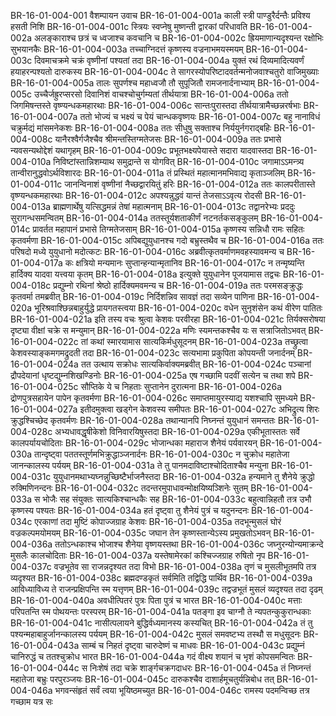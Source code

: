 BR-16-01-004-001	वैशम्पायन उवाच
BR-16-01-004-001a	काली स्त्री पाण्डुरैर्दन्तैः प्रविश्य हसती निशि
BR-16-01-004-001c	स्त्रियः स्वप्नेषु मुष्णन्ती द्वारकां परिधावति
BR-16-01-004-002a	अलङ्काराश्च छत्रं च ध्वजाश्च कवचानि च
BR-16-01-004-002c	ह्रियमाणान्यदृश्यन्त रक्षोभिः सुभयानकैः
BR-16-01-004-003a	तच्चाग्निदत्तं कृष्णस्य वज्रनाभमयस्मयम्
BR-16-01-004-003c	दिवमाचक्रमे चक्रं वृष्णीनां पश्यतां तदा
BR-16-01-004-004a	युक्तं रथं दिव्यमादित्यवर्णं हयाहरन्पश्यतो दारुकस्य
BR-16-01-004-004c	ते सागरस्योपरिष्टादवर्तन्मनोजवाश्चतुरो वाजिमुख्याः
BR-16-01-004-005a	तालः सुपर्णश्च महाध्वजौ तौ सुपूजितौ रामजनार्दनाभ्याम्
BR-16-01-004-005c	उच्चैर्जह्रुरप्सरसो दिवानिशं वाचश्चोचुर्गम्यतां तीर्थयात्रा
BR-16-01-004-006a	ततो जिगमिषन्तस्ते वृष्ण्यन्धकमहारथाः
BR-16-01-004-006c	सान्तःपुरास्तदा तीर्थयात्रामैच्छन्नरर्षभाः
BR-16-01-004-007a	ततो भोज्यं च भक्ष्यं च पेयं चान्धकवृष्णयः
BR-16-01-004-007c	बहु नानाविधं चक्रुर्मद्यं मांसमनेकशः
BR-16-01-004-008a	ततः सीधुषु सक्ताश्च निर्ययुर्नगराद्बहिः
BR-16-01-004-008c	यानैरश्वैर्गजैश्चैव श्रीमन्तस्तिग्मतेजसः
BR-16-01-004-009a	ततः प्रभासे न्यवसन्यथोद्देशं यथागृहम्
BR-16-01-004-009c	प्रभूतभक्ष्यपेयास्ते सदारा यादवास्तदा
BR-16-01-004-010a	निविष्टांस्तान्निशम्याथ समुद्रान्ते स योगवित्
BR-16-01-004-010c	जगामाऽऽमन्त्र्य तान्वीरानुद्धवोऽर्थविशारदः
BR-16-01-004-011a	तं प्रस्थितं महात्मानमभिवाद्य कृताञ्जलिम्
BR-16-01-004-011c	जानन्विनाशं वृष्णीनां नैच्छद्वारयितुं हरिः
BR-16-01-004-012a	ततः कालपरीतास्ते वृष्ण्यन्धकमहारथाः
BR-16-01-004-012c	अपश्यन्नुद्धवं यान्तं तेजसाऽऽवृत्य रोदसी
BR-16-01-004-013a	ब्राह्मणार्थेषु यत्सिद्धमन्नं तेषां महात्मनाम्
BR-16-01-004-013c	तद्वानरेभ्यः प्रददुः सुरागन्धसमन्वितम्
BR-16-01-004-014a	ततस्तूर्यशताकीर्णं नटनर्तकसङ्कुलम्
BR-16-01-004-014c	प्रावर्तत महापानं प्रभासे तिग्मतेजसाम्
BR-16-01-004-015a	कृष्णस्य सन्निधौ रामः सहितः कृतवर्मणा
BR-16-01-004-015c	अपिबद्युयुधानश्च गदो बभ्रुस्तथैव च
BR-16-01-004-016a	ततः परिषदो मध्ये युयुधानो मदोत्कटः
BR-16-01-004-016c	अब्रवीत्कृतवर्माणमवहस्यावमन्य च
BR-16-01-004-017a	कः क्षत्रियो मन्यमानः सुप्तान्हन्यान्मृतानिव
BR-16-01-004-017c	न तन्मृष्यन्ति हार्दिक्य यादवा यत्त्वया कृतम्
BR-16-01-004-018a	इत्युक्ते युयुधानेन पूजयामास तद्वचः
BR-16-01-004-018c	प्रद्युम्नो रथिनां श्रेष्ठो हार्दिक्यमवमन्य च
BR-16-01-004-019a	ततः परमसङ्क्रुद्धः कृतवर्मा तमब्रवीत्
BR-16-01-004-019c	निर्दिशन्निव सावज्ञं तदा सव्येन पाणिना
BR-16-01-004-020a	भूरिश्रवाश्छिन्नबाहुर्युद्धे प्रायगतस्त्वया
BR-16-01-004-020c	वधेन सुनृशंसेन कथं वीरेण पातितः
BR-16-01-004-021a	इति तस्य वचः श्रुत्वा केशवः परवीरहा
BR-16-01-004-021c	तिर्यक्सरोषया दृष्ट्या वीक्षां चक्रे स मन्युमान्
BR-16-01-004-022a	मणिः स्यमन्तकश्चैव यः स सत्राजितोऽभवत्
BR-16-01-004-022c	तां कथां स्मारयामास सात्यकिर्मधुसूदनम्
BR-16-01-004-023a	तच्छ्रुत्वा केशवस्याङ्कमगमद्रुदती तदा
BR-16-01-004-023c	सत्यभामा प्रकुपिता कोपयन्ती जनार्दनम्
BR-16-01-004-024a	तत उत्थाय सक्रोधः सात्यकिर्वाक्यमब्रवीत्
BR-16-01-004-024c	पञ्चानां द्रौपदेयानां धृष्टद्युम्नशिखण्डिनोः
BR-16-01-004-025a	एष गच्छामि पदवीं सत्येन च तथा शपे
BR-16-01-004-025c	सौप्तिके ये च निहताः सुप्तानेन दुरात्मना
BR-16-01-004-026a	द्रोणपुत्रसहायेन पापेन कृतवर्मणा
BR-16-01-004-026c	समाप्तमायुरस्याद्य यशश्चापि सुमध्यमे
BR-16-01-004-027a	इतीदमुक्त्वा खड्गेन केशवस्य समीपतः
BR-16-01-004-027c	अभिद्रुत्य शिरः क्रुद्धश्चिच्छेद कृतवर्मणः
BR-16-01-004-028a	तथान्यानपि निघ्नन्तं युयुधानं समन्ततः
BR-16-01-004-028c	अभ्यधावद्धृषीकेशो विनिवारयिषुस्तदा
BR-16-01-004-029a	एकीभूतास्ततः सर्वे कालपर्यायचोदिताः
BR-16-01-004-029c	भोजान्धका महाराज शैनेयं पर्यवारयन्
BR-16-01-004-030a	तान्दृष्ट्वा पततस्तूर्णमभिक्रुद्धाञ्जनार्दनः
BR-16-01-004-030c	न चुक्रोध महातेजा जानन्कालस्य पर्ययम्
BR-16-01-004-031a	ते तु पानमदाविष्टाश्चोदिताश्चैव मन्युना
BR-16-01-004-031c	युयुधानमथाभ्यघ्नन्नुच्छिष्टैर्भाजनैस्तदा
BR-16-01-004-032a	हन्यमाने तु शैनेये क्रुद्धो रुक्मिणिनन्दनः
BR-16-01-004-032c	तदन्तरमुपाधावन्मोक्षयिष्यञ्शिनेः सुतम्
BR-16-01-004-033a	स भोजैः सह संयुक्तः सात्यकिश्चान्धकैः सह
BR-16-01-004-033c	बहुत्वान्निहतौ तत्र उभौ कृष्णस्य पश्यतः
BR-16-01-004-034a	हतं दृष्ट्वा तु शैनेयं पुत्रं च यदुनन्दनः
BR-16-01-004-034c	एरकाणां तदा मुष्टिं कोपाज्जग्राह केशवः
BR-16-01-004-035a	तदभून्मुसलं घोरं वज्रकल्पमयोमयम्
BR-16-01-004-035c	जघान तेन कृष्णस्तान्येऽस्य प्रमुखतोऽभवन्
BR-16-01-004-036a	ततोऽन्धकाश्च भोजाश्च शैनेया वृष्णयस्तथा
BR-16-01-004-036c	जघ्नुरन्योन्यमाक्रन्दे मुसलैः कालचोदिताः
BR-16-01-004-037a	यस्तेषामेरकां कश्चिज्जग्राह रुषितो नृप
BR-16-01-004-037c	वज्रभूतेव सा राजन्नदृश्यत तदा विभो
BR-16-01-004-038a	तृणं च मुसलीभूतमपि तत्र व्यदृश्यत
BR-16-01-004-038c	ब्रह्मदण्डकृतं सर्वमिति तद्विद्धि पार्थिव
BR-16-01-004-039a	आविध्याविध्य ते राजन्प्रक्षिपन्ति स्म यत्तृणम्
BR-16-01-004-039c	तद्वज्रभूतं मुसलं व्यदृश्यत तदा दृढम्
BR-16-01-004-040a	अवधीत्पितरं पुत्रः पिता पुत्रं च भारत
BR-16-01-004-040c	मत्ताः परिपतन्ति स्म पोथयन्तः परस्परम्
BR-16-01-004-041a	पतङ्गा इव चाग्नौ ते न्यपतन्कुकुरान्धकाः
BR-16-01-004-041c	नासीत्पलायने बुद्धिर्वध्यमानस्य कस्यचित्
BR-16-01-004-042a	तं तु पश्यन्महाबाहुर्जानन्कालस्य पर्ययम्
BR-16-01-004-042c	मुसलं समवष्टभ्य तस्थौ स मधुसूदनः
BR-16-01-004-043a	साम्बं च निहतं दृष्ट्वा चारुदेष्णं च माधवः
BR-16-01-004-043c	प्रद्युम्नं चानिरुद्धं च ततश्चुक्रोध भारत
BR-16-01-004-044a	गदं वीक्ष्य शयानं च भृशं कोपसमन्वितः
BR-16-01-004-044c	स निःशेषं तदा चक्रे शार्ङ्गचक्रगदाधरः
BR-16-01-004-045a	तं निघ्नन्तं महातेजा बभ्रुः परपुरञ्जयः
BR-16-01-004-045c	दारुकश्चैव दाशार्हमूचतुर्यन्निबोध तत्
BR-16-01-004-046a	भगवन्संहृतं सर्वं त्वया भूयिष्ठमच्युत
BR-16-01-004-046c	रामस्य पदमन्विच्छ तत्र गच्छाम यत्र सः
